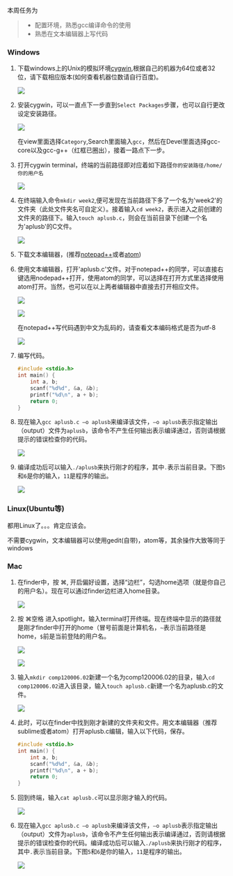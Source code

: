 本周任务为
> * 配置环境，熟悉gcc编译命令的使用
> * 熟悉在文本编辑器上写代码


### Windows
1. 下载windows上的Unix的模拟环境[cygwin](http://www.cygwin.com/),根据自己的机器为64位或者32位，请下载相应版本(如何查看机器位数请自行百度)。

    ![](assets/markdown-img-paste-20170924142121328.png)

2. 安装cygwin，可以一直点下一步直到`Select Packages`步骤，也可以自行更改设定安装路径。

    ![](assets/markdown-img-paste-20170924141543212.png)

    在view里面选择`Category`,Search里面输入`gcc`，然后在Devel里面选择gcc-core以及gcc-g++（红框已圈出），接着一路点下一步。
3. 打开cygwin terminal，终端的当前路径即对应着如下路径`你的安装路径/home/你的用户名`

    ![](assets/markdown-img-paste-20170924142353321.png)

4. 在终端输入命令`mkdir week2`,便可发现在当前路径下多了一个名为'week2'的文件夹（此处文件夹名可自定义）。接着输入`cd week2`，表示进入之前创建的文件夹的路径下。输入`touch aplusb.c`，则会在当前目录下创建一个名为'aplusb'的C文件。

    ![](assets/markdown-img-paste-20170924143141420.png)

5. 下载文本编辑器，(推荐[notepad++](https://notepad-plus-plus.org/download/v7.5.1.html)或者[atom](https://atom.io/))
6. 使用文本编辑器，打开'aplusb.c'文件。对于notepad++的同学，可以直接右键选用nodepad++打开，使用atom的同学，可以选择在打开方式里选择使用atom打开。当然，也可以在以上两者编辑器中直接去打开相应文件。

    ![](assets/markdown-img-paste-20170924143844610.png)

    ![](assets/markdown-img-paste-20170924143950578.png)

    在notepad++写代码遇到中文为乱码的，请查看文本编码格式是否为utf-8

    ![](assets/markdown-img-paste-20170924145155984.png)

7. 编写代码。
    ```C
    #include <stdio.h>
    int main() {
    	int a, b;
    	scanf("%d%d", &a, &b);
    	printf("%d\n", a + b);
    	return 0;
    }
    ```

8. 现在输入`gcc aplusb.c –o aplusb`来编译该文件，`–o aplusb`表示指定输出（output）文件为`aplusb`，该命令不产生任何输出表示编译通过，否则请根据提示的错误检查你的代码。

    ![](assets/markdown-img-paste-20170924144714699.png)
9. 编译成功后可以输入`./aplusb`来执行刚才的程序，其中`.`表示当前目录。下图`5`和`6`是你的输入，`11`是程序的输出。

    ![](assets/markdown-img-paste-20170924144935498.png)


### Linux(Ubuntu等)
都用Linux了。。。肯定应该会。

不需要cygwin，文本编辑器可以使用gedit(自带)，atom等，其余操作大致等同于windows

### Mac

1. 在finder中，按 ⌘, 开启偏好设置，选择“边栏”，勾选home选项（就是你自己的用户名）。现在可以通过finder边栏进入home目录。

    ![](assets/markdown-img-paste-2017092413444801.png)

2. 按 ⌘空格 进入spotlight，输入terminal打开终端。现在终端中显示的路径就是刚才finder中打开的home（冒号前面是计算机名，`~`表示当前路径是home，`$`前是当前登陆的用户名。

    ![](assets/markdown-img-paste-20170924134523801.png)

    ![](assets/markdown-img-paste-20170924134532511.png)

3. 输入`mkdir comp120006.02`新建一个名为comp120006.02的目录，输入`cd comp120006.02`进入该目录，输入`touch aplusb.c`新建一个名为aplusb.c的文件。

    ![](assets/markdown-img-paste-20170924134543267.png)

4. 此时，可以在finder中找到刚才新建的文件夹和文件。用文本编辑器（推荐sublime或者atom）打开aplusb.c编辑，输入以下代码，保存。
    ```C
    #include <stdio.h>
    int main() {
    	int a, b;
    	scanf("%d%d", &a, &b);
    	printf("%d\n", a + b);
    	return 0;
    }
    ```
5. 回到终端，输入`cat aplusb.c`可以显示刚才输入的代码。

    ![](assets/markdown-img-paste-20170924135148877.png)

6. 现在输入`gcc aplusb.c –o aplusb`来编译该文件，`–o aplusb`表示指定输出（output）文件为`aplusb`，该命令不产生任何输出表示编译通过，否则请根据提示的错误检查你的代码。编译成功后可以输入`./aplusb`来执行刚才的程序，其中`.`表示当前目录。下图`5`和`6`是你的输入，`11`是程序的输出。

    ![](assets/markdown-img-paste-20170924135200253.png)
